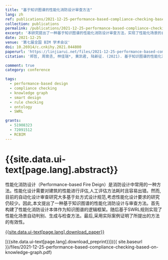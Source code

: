 ```yaml
---
title: "基于知识图谱的性能化消防设计审查方法"
lang: zh
ref: publications/2021-12-25-performance-based-compliance-checking-based-on-knowledge-graph
collection: publications
permalink: /publications/2021-12-25-performance-based-compliance-checking-based-on-knowledge-graph
excerpt: '本研究提出了一种基于知识图谱的性能化消防设计审查方法，实现了性能化场景的自动判别、生成与检查'
date: 2021-12-25
venue: '第七届全国 BIM 学术会议'
doi: 10.26914/c.cnkihy.2021.044800
paperurl: 'https://linjiarui.net/files/2021-12-25-performance-based-compliance-checking-based-on-knowledge-graph.pdf'
citation: '郑哲, 周育丞, 林佳瑞*, 黄凯君, 陆新征. (2021). 基于知识图谱的性能化消防设计审查方法. <i>第七届全国 BIM 学术会议论文集</i>, 474-478. 中国建筑工业出版社. 中国, 重庆.'

comment: true
category: conference

tags: 
  - performance-based design
  - compliance checking
  - knowledge graph
  - smart design
  - rule checking
  - ontology
  - SWRL

grants:
  - 51908323
  - 72091512
  - RCBIM
---
```



{{site.data.ui-text[page.lang].abstract}}
====

性能化消防设计（Performance-based Fire Deign）是消防设计中常用的一种方法。性能化设计需要对建筑的性能进行评估,人工评估方法耗时且容易出错。然而,目前的自动化设计审查研究大多基于处方式设计规范,考虑性能化设计要求的研究仍较少。因此,本文提出了一种基于知识图谱的性能化消防设计与审查方法。首先构建了性能化消防设计本体作为知识图谱的逻辑框架。随后基于SWRL规则实现了性能化场景自动判别、生成与检查方法。最后,采用实际案例证明了所提出的方法的有效性。

[{{site.data.ui-text[page.lang].download_paper}}](https://doi.org/10.26914/c.cnkihy.2021.044800)

[{{site.data.ui-text[page.lang].download_preprint}}]({{ site.baseurl }}/files/2021-12-25-performance-based-compliance-checking-based-on-knowledge-graph.pdf)
